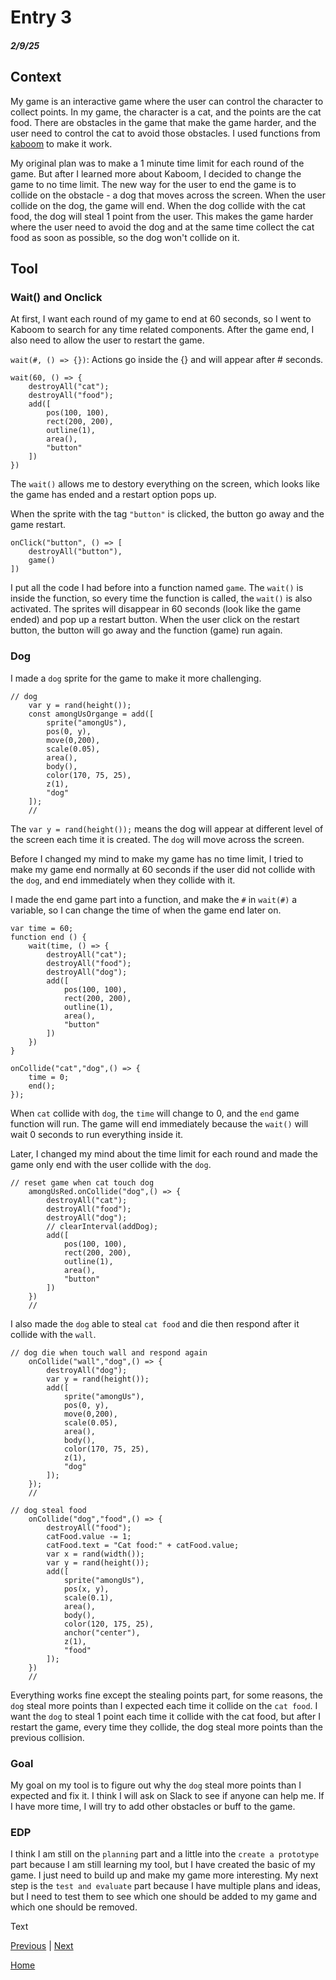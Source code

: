 # Entry 3
##### 2/9/25

## Context 
My game is an interactive game where the user can control the character to collect points. In my game, the character is a cat, and the points are the cat food. There are obstacles in the game that make the game harder, and the user need to control the cat to avoid those obstacles. I used functions from [kaboom](https://kaboomjs.com/) to make it work. 

My original plan was to make a 1 minute time limit for each round of the game. But after I learned more about Kaboom, I decided to change the game to no time limit. The new way for the user to end the game is to collide on the obstacle - a dog that moves across the screen. When the user collide on the dog, the game will end. When the dog collide with the cat food, the dog will steal 1 point from the user. This makes the game harder where the user need to avoid the dog and at the same time collect the cat food as soon as possible, so the dog won't collide on it. 

## Tool
### Wait() and Onclick
At first, I want each round of my game to end at 60 seconds, so I went to Kaboom to search for any time related components. After the game end, I also need to allow the user to restart the game. 

`wait(#, () => {})`: Actions go inside the {} and will appear after # seconds.

``` JS
wait(60, () => {
    destroyAll("cat");
    destroyAll("food");
    add([
        pos(100, 100),
        rect(200, 200),
        outline(1),
        area(),
        "button"
    ])
})
```
The `wait()` allows me to destory everything on the screen, which looks like the game has ended and a restart option pops up. 

When the sprite with the tag `"button"` is clicked, the button go away and the game restart.

``` JS
onClick("button", () => [
    destroyAll("button"),
    game()
])
```
I put all the code I had before into a function named `game`. The `wait()` is inside the function, so every time the function is called, the `wait()` is also activated. The sprites will disappear in 60 seconds (look like the game ended) and pop up a restart button. When the user click on the restart button, the button will go away and the function (game) run again.

### Dog
I made a `dog` sprite for the game to make it more challenging. 
``` JS
// dog
    var y = rand(height());
    const amongUsOrgange = add([
        sprite("amongUs"),
        pos(0, y),
        move(0,200),
        scale(0.05),
        area(),
        body(),
        color(170, 75, 25),
        z(1),
        "dog"
    ]);
    //
```
The `var y = rand(height());` means the dog will appear at different level of the screen each time it is created. The `dog` will move across the screen. 

Before I changed my mind to make my game has no time limit, I tried to make my game end normally at 60 seconds if the user did not collide with the `dog`, and end immediately when they collide with it. 

I made the end game part into a function, and make the `#` in `wait(#)` a variable, so I can change the time of when the game end later on.

``` JS
var time = 60;
function end () {
    wait(time, () => {
        destroyAll("cat");
        destroyAll("food");
        destroyAll("dog");
        add([
            pos(100, 100),
            rect(200, 200),
            outline(1),
            area(),
            "button"
        ])
    })
}
```
``` JS
onCollide("cat","dog",() => {
    time = 0;
    end();
});
```
When `cat` collide with `dog`, the `time` will change to 0, and the `end` game function will run. The game will end immediately because the `wait()` will wait 0 seconds to run everything inside it. 

Later, I changed my mind about the time limit for each round and made the game only end with the user collide with the `dog`. 

``` JS
// reset game when cat touch dog
    amongUsRed.onCollide("dog",() => {
        destroyAll("cat");
        destroyAll("food");
        destroyAll("dog");
        // clearInterval(addDog);
        add([
            pos(100, 100),
            rect(200, 200),
            outline(1),
            area(),
            "button"
        ])
    })
    //
```

I also made the `dog` able to steal `cat food` and die then respond after it collide with the `wall`. 

``` JS
// dog die when touch wall and respond again
    onCollide("wall","dog",() => {
        destroyAll("dog");
        var y = rand(height());
        add([
            sprite("amongUs"),
            pos(0, y),
            move(0,200),
            scale(0.05),
            area(),
            body(),
            color(170, 75, 25),
            z(1),
            "dog"
        ]);
    });
    //
```

``` JS
// dog steal food
    onCollide("dog","food",() => {
        destroyAll("food");
        catFood.value -= 1;
        catFood.text = "Cat food:" + catFood.value;
        var x = rand(width());
        var y = rand(height());
        add([
            sprite("amongUs"),
            pos(x, y),
            scale(0.1),
            area(),
            body(),
            color(120, 175, 25),
            anchor("center"),
            z(1),
            "food"
        ]);
    })
    //
```

Everything works fine except the stealing points part, for some reasons, the `dog` steal more points than I expected each time it collide on the `cat food`. I want the `dog` to steal 1 point each time it collide with the cat food, but after I restart the game, every time they collide, the dog steal more points than the previous collision.

### Goal
My goal on my tool is to figure out why the `dog` steal more points than I expected and fix it. I think I will ask on Slack to see if anyone can help me. If I have more time, I will try to add other obstacles or buff to the game.  

### EDP
I think I am still on the `planning` part and a little into the `create a prototype` part because I am still learning my tool, but I have created the basic of my game. I just need to build up and make my game more interesting. My next step is the `test and evaluate` part because I have multiple plans and ideas, but I need to test them to see which one should be added to my game and which one should be removed. 



Text

[Previous](entry02.md) | [Next](entry04.md)

[Home](../README.md)